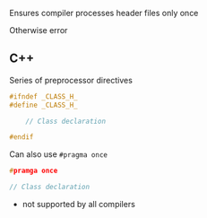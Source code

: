 Ensures compiler processes header files only once

Otherwise error

## C++

Series of preprocessor directives

```cpp
#ifndef _CLASS_H_
#define _CLASS_H_

	// Class declaration

#endif
```

Can also use `#pragma once`

```cpp
#pramga once

// Class declaration
```

- not supported by all compilers